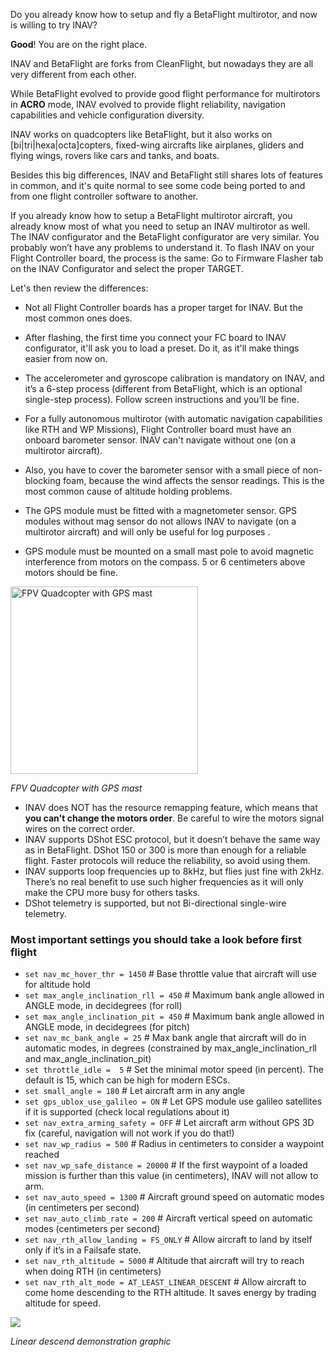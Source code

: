Do you already know how to setup and fly a BetaFlight multirotor, and now is willing to try INAV?

**Good**! You are on the right place.

INAV and BetaFlight are forks from CleanFlight, but nowadays they are all very different from each other.

While BetaFlight evolved to provide good flight performance for multirotors in **ACRO** mode, INAV evolved to provide flight reliability, navigation capabilities and vehicle configuration diversity.

INAV works on quadcopters like BetaFlight, but it also works on [bi|tri|hexa|octa]copters, fixed-wing aircrafts like airplanes, gliders and flying wings, rovers like cars and tanks, and boats.

Besides this big differences, INAV and BetaFlight still shares lots of features in common, and it's quite normal to see some code being ported to and from one flight controller software to another.

If you already know how to setup a BetaFlight multirotor aircraft, you already know most of what you need to setup an INAV multirotor as well. The INAV configurator and the BetaFlight configurator are very similar. You probably won’t have any problems to understand it. To flash INAV on your Flight Controller board, the process is the same: Go to Firmware Flasher tab on the INAV Configurator and select the proper TARGET.

Let's then review the differences:

* Not all Flight Controller boards has a proper target for INAV. But the most common ones does.
* After flashing, the first time you connect your FC board to INAV configurator, it'll ask you to load a preset. Do it, as it'll make things easier from now on.
* The accelerometer and gyroscope calibration is mandatory on INAV, and it’s a 6-step process (different from BetaFlight, which is an optional single-step process). Follow screen instructions and you’ll be fine.
* For a fully autonomous multirotor (with automatic navigation capabilities like RTH and WP Missions), Flight Controller board must have an onboard barometer sensor. INAV can't navigate without one (on a multirotor aircraft). 
* Also, you have to cover the barometer sensor with a small piece of non-blocking foam, because the wind affects the sensor readings. This is the most common cause of altitude holding problems.
* The GPS module must be fitted with a magnetometer sensor. GPS modules without mag sensor do not allows INAV to navigate (on a multirotor aircraft) and will only be useful for log purposes .

* GPS module must be mounted on a small mast pole to avoid magnetic interference from motors on the compass. 5 or 6 centimeters above motors should be fine.

<img src="https://user-images.githubusercontent.com/17026744/68337067-7aaa7880-00be-11ea-8096-e6b9c74abb0a.jpg" width="300" alt="FPV Quadcopter with GPS mast" />

_FPV Quadcopter with GPS mast_


* INAV does NOT has the resource remapping feature, which means that **you can't change the motors order**. Be careful to wire the motors signal wires on the correct order.
* INAV supports DShot ESC protocol, but it doesn’t behave the same way as in BetaFlight. DShot 150 or 300 is more than enough for a reliable flight. Faster protocols will reduce the reliability, so avoid using them.
* INAV supports loop frequencies up to 8kHz, but flies just fine with 2kHz. There’s no real benefit to use such higher frequencies as it will only make the CPU more busy for others tasks.
* DShot telemetry is supported, but not Bi-directional single-wire telemetry.

### Most important settings you should take a look before first flight

* `set nav_mc_hover_thr = 1450` # Base throttle value that aircraft will use for altitude hold
* `set max_angle_inclination_rll = 450` # Maximum bank angle allowed in ANGLE mode, in decidegrees (for roll)
* `set max_angle_inclination_pit = 450` # Maximum bank angle allowed in ANGLE mode, in decidegrees (for pitch)
* `set nav_mc_bank_angle = 25` # Max bank angle that aircraft will do in automatic modes, in degrees (constrained by max_angle_inclination_rll and max_angle_inclination_pit)
* `set throttle_idle =  5` # Set the minimal motor speed (in percent). The default is 15, which can be high for modern ESCs.
* `set small_angle = 180` # Let aircraft arm in any angle
* `set gps_ublox_use_galileo = ON` # Let GPS module use galileo satellites if it is supported (check local regulations about it)
* `set nav_extra_arming_safety = OFF` # Let aircraft arm without GPS 3D fix (careful, navigation will not work if you do that!)
* `set nav_wp_radius = 500` # Radius in centimeters to consider a waypoint reached
* `set nav_wp_safe_distance = 20000` # If the first waypoint of a loaded mission is further than this value (in centimeters), INAV will not allow to arm.
* `set nav_auto_speed = 1300` # Aircraft ground speed on automatic modes (in centimeters per second)
* `set nav_auto_climb_rate = 200` # Aircraft vertical speed on automatic modes (centimeters per second)
* `set nav_rth_allow_landing = FS_ONLY` # Allow aircraft to land by itself only if it’s in a Failsafe state.
* `set nav_rth_altitude = 5000` # Altitude that aircraft will try to reach when doing RTH (in centimeters)
* `set nav_rth_alt_mode = AT_LEAST_LINEAR_DESCENT` # Allow aircraft to come home descending to the RTH altitude. It saves energy by trading altitude for speed.

![](https://i.imgur.com/CPgKb4w.png)

_Linear descend demonstration graphic_


